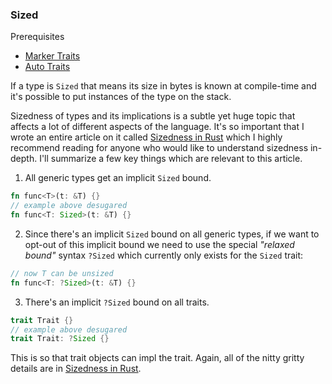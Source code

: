 ### Sized

Prerequisites

- [Marker Traits](../chapter-1/marker-traits.md)
- [Auto Traits](../chapter-1/auto-traits.md)

If a type is `Sized` that means its size in bytes is known at compile-time and it's possible to put instances of the type on the stack.

Sizedness of types and its implications is a subtle yet huge topic that affects a lot of different aspects of the language. It's so important that I wrote an entire article on it called [Sizedness in Rust](https://github.com/pretzelhammer/rust-blog/blob/master/posts/sizedness-in-rust.md) which I highly recommend reading for anyone who would like to understand sizedness in-depth. I'll summarize a few key things which are relevant to this article.

1. All generic types get an implicit `Sized` bound.

```rust
fn func<T>(t: &T) {}
// example above desugared
fn func<T: Sized>(t: &T) {}
```

2. Since there's an implicit `Sized` bound on all generic types, if we want to opt-out of this implicit bound we need to use the special _"relaxed bound"_ syntax `?Sized` which currently only exists for the `Sized` trait:

```rust
// now T can be unsized
fn func<T: ?Sized>(t: &T) {}
```

3. There's an implicit `?Sized` bound on all traits.

```rust
trait Trait {}
// example above desugared
trait Trait: ?Sized {}
```

This is so that trait objects can impl the trait. Again, all of the nitty gritty details are in [Sizedness in Rust](https://github.com/pretzelhammer/rust-blog/blob/master/posts/sizedness-in-rust.md).
